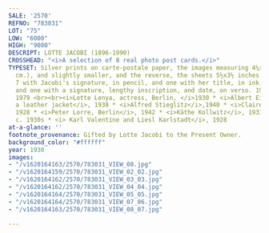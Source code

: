 ```yaml
---
SALE: '2570'
REFNO: "783031"
LOT: "75"
LOW: "6000"
HIGH: "9000"
DESCRIPT: LOTTE JACOBI (1896-1990)
CROSSHEAD: "<i>A selection of 8 real photo post cards.</i>"
TYPESET: Silver prints on carte-postale paper, the images measuring 4¼x3 inches (10.8x7.6
  cm.), and slightly smaller, and the reverse, the sheets 5½x3½ inches (14x8.9 cm.),
  7 with Jacobi's signature, in pencil, and one with her title, in ink, on recto,
  and one with a signature, lengthy inscription, and date, on verso. 1928-1942; printed
  1979 <br><br><i>Lotte Lenya, actress, Berlin, </i>1930 * <i>Albert Eisenstadt in
  a leather jacket</i>, 1938 * <i>Alfred Stieglitz</i>,1940 * <i>Claire Bauroff, Berlin</i>,
  1928 * <i>Peter Lorre, Berlin</i>, 1942 * <i>Käthe Kollwitz</i>, 1931 * <i>Grock</i>,
  c. 1930s * <i> Karl Valentine and Liesl Karlstadt</i>, 1928
at-a-glance: ''
footnote_provenance: Gifted by Lotte Jacobi to the Present Owner.
background_color: "#ffffff"
year: 1930
images:
- "/v1620164163/2570/783031_VIEW_08.jpg"
- "/v1620164159/2570/783031_VIEW_02_02.jpg"
- "/v1620164162/2570/783031_VIEW_03_03.jpg"
- "/v1620164162/2570/783031_VIEW_04_04.jpg"
- "/v1620164164/2570/783031_VIEW_05_05.jpg"
- "/v1620164164/2570/783031_VIEW_07_06.jpg"
- "/v1620164163/2570/783031_VIEW_08_07.jpg"

---
```

